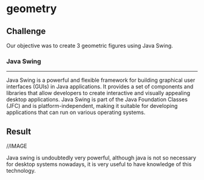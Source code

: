 # geometry

## Challenge
Our objective was to create 3 geometric figures using Java Swing.

### Java Swing
---
Java Swing is a powerful and flexible framework for building graphical user interfaces (GUIs) in Java applications. It provides a set of components and libraries that allow developers to create interactive and visually appealing desktop applications. Java Swing is part of the Java Foundation Classes (JFC) and is platform-independent, making it suitable for developing applications that can run on various operating systems.

## Result

//IMAGE


Java swing is undoubtedly very powerful, although java is not so necessary for desktop systems nowadays, it is very useful to have knowledge of this technology.